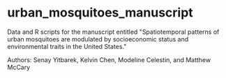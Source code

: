 # urban_mosquitoes_manuscript

Data and R scripts for the manuscript entitled "Spatiotemporal patterns of urban mosquitoes are modulated by socioeconomic status and environmental traits in the United States."

Authors: Senay Yitbarek, Kelvin Chen, Modeline Celestin, and Matthew McCary
